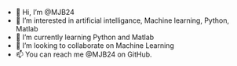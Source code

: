 - 👋 Hi, I’m @MJB24
- 👀 I’m interested in artificial intelligance, Machine learning, Python, Matlab 
- 🌱 I’m currently learning Python and Matlab
- 💞️ I’m looking to collaborate on Machine Learning
- 📫 You can reach me @MJB24 on GitHub.

<!---
MJB24/MJB24 is a ✨ special ✨ repository because its `README.md` (this file) appears on your GitHub profile.
You can click the Preview link to take a look at your changes.
--->
